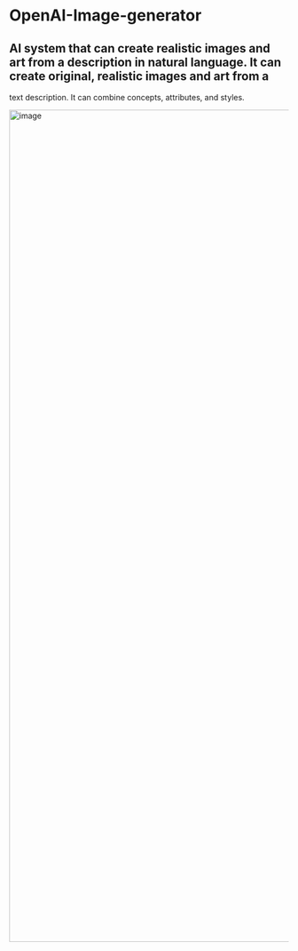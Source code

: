 # OpenAI-Image-generator
## AI system that can create realistic images and art from a description in natural language. It can create original, realistic images and art from a
text description. It can combine concepts, attributes, and styles.

<img width="1498" alt="image" src="https://user-images.githubusercontent.com/72123368/212534517-6d344588-1c1c-455e-9fe7-6b6bc7b49dfd.png">
